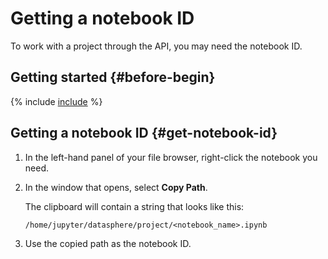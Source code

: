 # Getting a notebook ID

To work with a project through the API, you may need the notebook ID.

## Getting started {#before-begin}

{% include [include](../../../_includes/datasphere/ui-before-begin.md) %}

## Getting a notebook ID {#get-notebook-id}

1. In the left-hand panel of your file browser, right-click the notebook you need.
1. In the window that opens, select **Copy Path**.

    The clipboard will contain a string that looks like this:

    ```text
    /home/jupyter/datasphere/project/<notebook_name>.ipynb
    ```

1. Use the copied path as the notebook ID.
